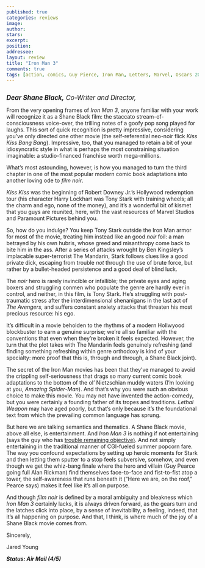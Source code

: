 ```yaml
---
published: true
categories: reviews
image:
author: 
stars: 
excerpt: 
position: 
addressee: 
layout: review
title: "Iron Man 3"
comments: true
tags: [action, comics, Guy Pierce, Iron Man, Letters, Marvel, Oscars 2014, Robert Downey Jr., Shane Black]
---
```

<div><p><span class="full-image-block ssNonEditable"><span><a href="/letters/2013/5/3/iron-man-3.html"><img src="http://static.squarespace.com/static/5005f6bcc4aa41161b33e89e/5329cf1fe4b07c068ebf74de/5329cf1fe4b07c068ebf7829/1367556999387/iron-man-3.jpg" alt="" /></a></span></span></p>
<p><span style="font-size:120%;"><em><strong>Dear Shane Black,</strong> Co-Writer and Director,</em></span></p>
<p>From the very opening frames of <em>Iron Man 3</em>, anyone familiar with your work will recognize it as a Shane Black film: the staccato stream-of-consciousness voice-over, the trilling notes of a goofy pop song played for laughs. This sort of quick recognition is pretty impressive, considering you&rsquo;ve only directed one other movie (the self-referential neo-noir flick <em>Kiss Kiss Bang Bang</em>). Impressive, too, that you managed to retain a bit of your idiosyncratic style in what is perhaps the most constraining situation imaginable: a studio-financed franchise worth mega-millions.</p>
<p>What&rsquo;s most astounding, however, is how you managed to turn the third chapter in one of the most popular modern comic book adaptations into another loving ode to <em>film noir</em>.</p>
<p><em>Kiss Kiss</em> was the beginning of Robert Downey Jr.&rsquo;s Hollywood redemption tour (his character Harry Lockhart was Tony Stark with training wheels; all the charm and ego, none of the money), and it&rsquo;s a wonderful bit of kismet that you guys are reunited, here, with the vast resources of Marvel Studios and Paramount Pictures behind you.&nbsp;</p>
<p>So, how do you indulge? You keep Tony Stark outside the Iron Man armor for most of the movie, treating him instead like an good <em>noir</em> foil: a man betrayed by his own hubris, whose greed and misanthropy come back to bite him in the ass. After a series of attacks wrought by Ben Kingsley&rsquo;s implacable super-terrorist The Mandarin, Stark follows clues like a good private dick, escaping from trouble <em>not</em> through the use of brute force, but rather by a bullet-headed persistence and a good deal of blind luck.&nbsp;</p>
<p>The <em>noir</em> hero is rarely invincible or infallible; the private eyes and aging boxers and struggling conmen who populate the genre are hardly ever in control, and neither, in this film, is Tony Stark. He&rsquo;s struggling with post-traumatic stress after the interdimensional shenanigans in the last act of <em>The Avengers,</em> and suffers constant anxiety attacks that threaten his most precious resource: his ego.</p>
<p>It&rsquo;s difficult in a movie beholden to the rhythms of a modern Hollwyood blockbuster to earn a genuine surprise; we&rsquo;re all so familiar with the conventions that even when they&rsquo;re broken it feels expected. However, the turn that the plot takes with The Mandarin feels genuinely refreshing (and finding something refreshing within genre orthodoxy is kind of your specialty: more proof that this is, through and through, a Shane Black joint).</p>
<p>The secret of the Iron Man movies has been that they&rsquo;ve managed to avoid the crippling self-seriousness that drags so many current comic book adaptations to the bottom of the ol&rsquo; Nietzschian muddy waters (I&rsquo;m looking at you, <em>Amazing Spider-Man</em>). And that&rsquo;s why you were such an obvious choice to make this movie. You may not have invented the action-comedy, but you were certainly a founding father of its tropes and traditions. <em>Lethal Weapon</em> may have aged poorly, but that&rsquo;s only because it&rsquo;s the foundational text from which the prevailing common language has sprung.</p>
<p>But here we are talking semantics and thematics. A Shane Black movie, above all else, is entertainment. And <em>Iron Man 3</em> is nothing if not entertaining (says the guy who has <a href="/letters/2012/5/10/the-avengers.html">trouble remaining objective</a><span style="text-decoration:underline;">)</span>. And not simply entertaining in the traditional manner of CGI-fueled summer popcorn fare. The way you confound expectations by setting up heroic moments for Stark and then letting them sputter to a stop feels subversive, somehow, and even though we get the whiz-bang finale where the hero and villain (Guy Pearce going full Alan Rickman) find themselves face-to-face and fist-to-fist atop a tower, the self-awareness that runs beneath it (&ldquo;Here we are, on the roof,&rdquo; Pearce says) makes it feel like it&rsquo;s all on purpose.</p>
<p>And though <em>film noir</em> is defined by a moral ambiguity and bleakness which <em>Iron Man 3</em> certainly lacks, it is always driven forward, as the gears turn and the latches click into place, by a sense of inevitability, a feeling, indeed, that it&rsquo;s all happening on purpose. And that, I think, is where much of the joy of a Shane Black movie comes from.</p>
<p>Sincerely,</p>
<p>Jared Young</p>
<p><strong><em>Status: Air Mail (4/5)</em></strong></p></div>
